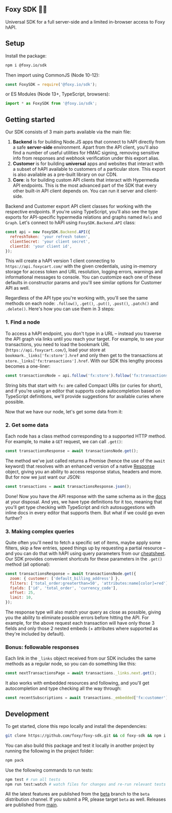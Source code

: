 ## Foxy SDK 🦊🧱

Universal SDK for a full server-side and a limited in-browser access to Foxy hAPI.

## Setup

Install the package:

```bash
npm i @foxy.io/sdk
```

Then import using CommonJS (Node 10-12):

```js
const FoxySDK = require('@foxy.io/sdk');
```

or ES Modules (Node 13+, TypeScript, browsers):

```js
import * as FoxySDK from '@foxy.io/sdk';
```

## Getting started

Our SDK consists of 3 main parts available via the main file:

1. **Backend** is for building Node.JS apps that connect to hAPI directly from a safe **server-side** environment. Apart from the API client, you'll also find a number of useful utilities for HMAC signing, removing sensitive info from responses and webhook verification under this export alias.
2. **Customer** is for building **universal** apps and websites that interact with a subset of hAPI available to customers of a particular store. This export is also available as a pre-built library on our CDN.
3. **Core**: is for building custom API clients that interact with Hypermedia API endpoints. This is the most advanced part of the SDK that every other built-in API client depends on. You can run it server and client-side.

Backend and Customer export API client classes for working with the respective endpoints. If you're using TypeScript, you'll also see the type exports for API-specific hypermedia relations and graphs named `Rels` and `Graph`. Let's connect to hAPI using `FoxySDK.Backend.API` class:

```js
const api = new FoxySDK.Backend.API({
  refreshToken: 'your refresh token',
  clientSecret: 'your client secret',
  clientId: 'your client id',
});
```

This will create a hAPI version 1 client connecting to `https://api.foxycart.com/` with the given credentials, using in-memory storage for access token and URL resolution, logging errors, warnings and informational messages to console. You can customize each one of these defaults in constructor params and you'll see similar options for Customer API as well.

Regardless of the API type you're working with, you'll see the same methods on each node: `.follow()`, `.get()`, `.put()`, `.post()`, `.patch()` and `.delete()`. Here's how you can use them in 3 steps:

### 1. Find a node

To access a hAPI endpoint, you don't type in a URL – instead you traverse the API graph via links until you reach your target. For example, to see your transactions, you need to load the bookmark URL (`https://api.foxycart.com/`), load your store at `bookmark._links['fx:store'].href` and only then get to the transactions at `store._links['fx:transactions'].href`. With our SDK this lengthy process becomes a one-liner:

```js
const transactionsNode = api.follow('fx:store').follow('fx:transactions');
```

String bits that start with `fx:` are called Compact URIs (or curies for short), and if you're using an editor that supports code autocompletion based on TypeScript definitions, we'll provide suggestions for available curies where possible.

Now that we have our node, let's get some data from it:

### 2. Get some data

Each node has a class method corresponding to a supported HTTP method. For example, to make a `GET` request, we can call `.get()`:

```js
const transactionsResponse = await transactionsNode.get();
```

The method we've just called returns a Promise (hence the use of the `await` keyword) that resolves with an enhanced version of a native [Response](https://developer.mozilla.org/en-US/docs/Web/API/Response) object, giving you an ability to access response status, headers and more. But for now we just want our JSON:

```js
const transactions = await transactionsResponse.json();
```

Done! Now you have the API response with the same schema as in the [docs](https://api.foxycart.com/) at your disposal. And yes, we have type definitions for it too, meaning that you'll get type checking with TypeScript and rich autosuggestions with inline docs in every editor that supports them. But what if we could go even further?

### 3. Making complex queries

Quite often you'll need to fetch a specific set of items, maybe apply some filters, skip a few entries, speed things up by requesting a partial resource – and you can do that with hAPI using query parameters from our [cheatsheet](https://api.foxycart.com/docs/cheat-sheet). Our SDK provides convenient shortcuts for these parameters in the `.get()` method (all optional):

```js
const transactionsResponse = await transactionsNode.get({
  zoom: { customer: ['default_billing_address'] },
  filters: ['total_order:greaterthan=50', 'attributes:name[color]=red'],
  fields: ['id', 'total_order', 'currency_code'],
  offset: 25,
  limit: 10,
});
```

The response type will also match your query as close as possible, giving you the ability to eliminate possible errors before hitting the API. For example, for the above request each transaction will have only those 3 fields and only those 2 nested embeds (+ attributes where supported as they're included by default).

### Bonus: followable responses

Each link in the `_links` object received from our SDK includes the same methods as a regular node, so you can do something like this:

```js
const nextTransactionsPage = await transactions._links.next.get();
```

It also works with embedded resources and following, and you'll get autocompletion and type checking all the way through:

```js
const recentSubscriptions = await transactions._embedded['fx:customer']._links['fx:subscriptions'].follow('last').get();
```

## Development

To get started, clone this repo locally and install the dependencies:

```bash
git clone https://github.com/foxy/foxy-sdk.git && cd foxy-sdk && npm i
```

You can also build this package and test it locally in another project by running the following in the project folder:

```bash
npm pack
```

Use the following commands to run tests:

```bash
npm test # run all tests
npm run test:watch # watch files for changes and re-run relevant tests
```

All the latest features are published from the [beta](https://github.com/Foxy/foxy-sdk/tree/beta) branch to the `beta` distribution channel. If you submit a PR, please target `beta` as well. Releases are published from [main](https://github.com/Foxy/foxy-sdk/tree/main).
